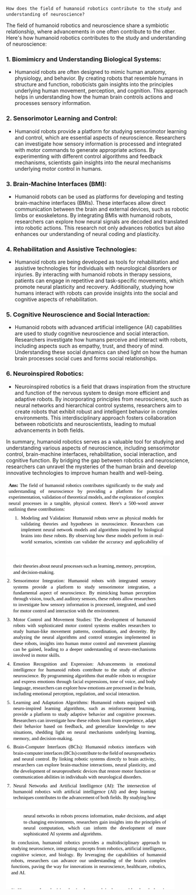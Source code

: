```
How does the field of humanoid robotics contribute to the study and understanding of neuroscience?
```

The field of humanoid robotics and neuroscience share a symbiotic relationship, where advancements in one often contribute to the other. Here's how humanoid robotics contributes to the study and understanding of neuroscience:

### 1. Biomimicry and Understanding Biological Systems:
   - Humanoid robots are often designed to mimic human anatomy, physiology, and behavior. By creating robots that resemble humans in structure and function, roboticists gain insights into the principles underlying human movement, perception, and cognition. This approach helps in understanding how the human brain controls actions and processes sensory information.

### 2. Sensorimotor Learning and Control:
   - Humanoid robots provide a platform for studying sensorimotor learning and control, which are essential aspects of neuroscience. Researchers can investigate how sensory information is processed and integrated with motor commands to generate appropriate actions. By experimenting with different control algorithms and feedback mechanisms, scientists gain insights into the neural mechanisms underlying motor control in humans.

### 3. Brain-Machine Interfaces (BMI):
   - Humanoid robots can be used as platforms for developing and testing brain-machine interfaces (BMIs). These interfaces allow direct communication between the brain and external devices, such as robotic limbs or exoskeletons. By integrating BMIs with humanoid robots, researchers can explore how neural signals are decoded and translated into robotic actions. This research not only advances robotics but also enhances our understanding of neural coding and plasticity.

### 4. Rehabilitation and Assistive Technologies:
   - Humanoid robots are being developed as tools for rehabilitation and assistive technologies for individuals with neurological disorders or injuries. By interacting with humanoid robots in therapy sessions, patients can engage in repetitive and task-specific movements, which promote neural plasticity and recovery. Additionally, studying how humans interact with robots can provide insights into the social and cognitive aspects of rehabilitation.

### 5. Cognitive Neuroscience and Social Interaction:
   - Humanoid robots with advanced artificial intelligence (AI) capabilities are used to study cognitive neuroscience and social interaction. Researchers investigate how humans perceive and interact with robots, including aspects such as empathy, trust, and theory of mind. Understanding these social dynamics can shed light on how the human brain processes social cues and forms social relationships.

### 6. Neuroinspired Robotics:
   - Neuroinspired robotics is a field that draws inspiration from the structure and function of the nervous system to design more efficient and adaptive robots. By incorporating principles from neuroscience, such as neural networks and hierarchical control systems, researchers aim to create robots that exhibit robust and intelligent behavior in complex environments. This interdisciplinary approach fosters collaboration between roboticists and neuroscientists, leading to mutual advancements in both fields.

In summary, humanoid robotics serves as a valuable tool for studying and understanding various aspects of neuroscience, including sensorimotor control, brain-machine interfaces, rehabilitation, social interaction, and cognitive function. By bridging the gap between robotics and neuroscience, researchers can unravel the mysteries of the human brain and develop innovative technologies to improve human health and well-being.

![Pasted image 20240523213347](Pasted%20image%2020240523213347.png)
![Pasted image 20240523213405](Pasted%20image%2020240523213405.png)
![Pasted image 20240523213416](Pasted%20image%2020240523213416.png)


